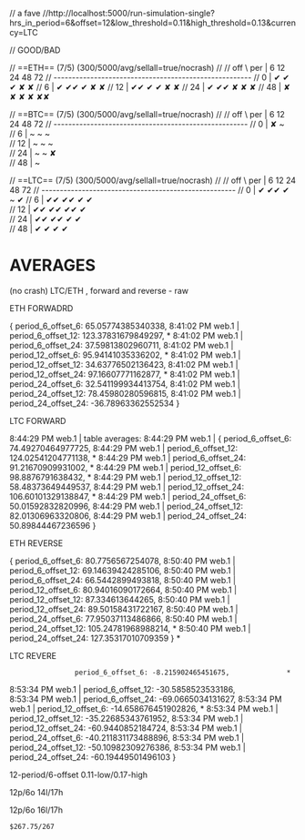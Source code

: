 // a fave
//http://localhost:5000/run-simulation-single?hrs_in_period=6&offset=12&low_threshold=0.11&high_threshold=0.13&currency=LTC

// GOOD/BAD

// ==ETH== (7/5) (300/5000/avg/sellall=true/nocrash)
//
//	off \ per |		6		12		24		48		72
// ------------------------------------------------------
// 		0	  |		✔		✔ 		✔ 		✘ 		✘
//		6	  |		✔ 		✔✔		✔ 		✘ 		✘
//		12	  | 	✔✔		✔		✔ 		✘ 		✘
//		24    |		✔		✔✔		✘		✘		✘
//		48	  |		✘		✘		✘		✘		✘✘

// ==BTC== (7/5) (300/5000/avg/sellall=true/nocrash)
//
//	off \ per |		6		12		24		48		72
// -----------------------------------------------------
// 		0	  |		✘		~		 		 		
//		6	  |		~		~		~		 		 		
//		12	  | 	~		~		~ 		 		
//		24    |		~		~		✘				
//		48	  |		~	

// ==LTC== (7/5) (300/5000/avg/sellall=true/nocrash)
//
//	off \ per |		6		12		24		48		72
// -----------------------------------------------------
// 		0	  |		✔		✔✔		✔		~		✔
//		6	  |		✔✔		✔✔		✔		✔ 		 		
//		12	  | 	✔✔		✔✔		✔✔ 		✔		
//		24    |		✔✔		✔✔		✔		✔		
//		48	  |		✔		✔		✔		✔		




# AVERAGES
(no crash)
LTC/ETH , forward and reverse - raw


ETH FORWADRD

  { period_6_offset_6: 65.05774385340338,
8:41:02 PM web.1 |    period_6_offset_12: 123.37831679849297,       *
8:41:02 PM web.1 |    period_6_offset_24: 37.59813802960711,
8:41:02 PM web.1 |    period_12_offset_6: 95.94141035336202,        *
8:41:02 PM web.1 |    period_12_offset_12: 34.63776502136423,
8:41:02 PM web.1 |    period_12_offset_24: 97.16607771162877,       *
8:41:02 PM web.1 |    period_24_offset_6: 32.541199934413754,
8:41:02 PM web.1 |    period_24_offset_12: 78.45980280596815,
8:41:02 PM web.1 |    period_24_offset_24: -36.78963362552534 }



LTC FORWARD


8:44:29 PM web.1 |  table averages:
8:44:29 PM web.1 |  { period_6_offset_6: 74.49270464977725,
8:44:29 PM web.1 |    period_6_offset_12: 124.02541204771138,       *
8:44:29 PM web.1 |    period_6_offset_24: 91.21670909931002,        *
8:44:29 PM web.1 |    period_12_offset_6: 98.8876791638432,         *
8:44:29 PM web.1 |    period_12_offset_12: 58.48373649449537,
8:44:29 PM web.1 |    period_12_offset_24: 106.60101329138847,      *
8:44:29 PM web.1 |    period_24_offset_6: 50.01592832820996,
8:44:29 PM web.1 |    period_24_offset_12: 82.01306963320806,
8:44:29 PM web.1 |    period_24_offset_24: 50.89844467236596 }



ETH REVERSE

  {                     period_6_offset_6: 80.7756567254078,
8:50:40 PM web.1 |    period_6_offset_12: 69.14639424285106,
8:50:40 PM web.1 |    period_6_offset_24: 66.5442899493818,
8:50:40 PM web.1 |    period_12_offset_6: 80.94016090172664,
8:50:40 PM web.1 |    period_12_offset_12: 87.334613644265,
8:50:40 PM web.1 |    period_12_offset_24: 89.50158431722167,
8:50:40 PM web.1 |    period_24_offset_6: 77.95037113486866,
8:50:40 PM web.1 |    period_24_offset_12: 105.24781968988214,          *
8:50:40 PM web.1 |    period_24_offset_24: 127.35317010709359 }         *



LTC REVERE

                    period_6_offset_6: -8.215902465451675,              *
8:53:34 PM web.1 |    period_6_offset_12: -30.5858523533186,        
8:53:34 PM web.1 |    period_6_offset_24: -69.0665034131627,
8:53:34 PM web.1 |    period_12_offset_6: -14.658676451902826,          *
8:53:34 PM web.1 |    period_12_offset_12: -35.22685343761952,
8:53:34 PM web.1 |    period_12_offset_24: -60.9440852184724,
8:53:34 PM web.1 |    period_24_offset_6: -40.211831173488896,
8:53:34 PM web.1 |    period_24_offset_12: -50.10982309276386,
8:53:34 PM web.1 |    period_24_offset_24: -60.19449501496103 }


12-period/6-offset
0.11-low/0.17-high


12p/6o
14l/17h


12p/6o
16l/17h

    $267.75/267